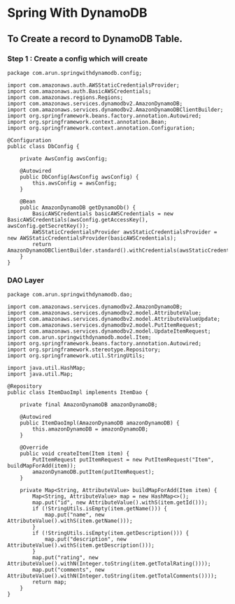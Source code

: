 # Spring With DynamoDB

## To Create a record to DynamoDB Table.


### Step 1 : Create a config which will create 


    package com.arun.springwithdynamodb.config;
    
    import com.amazonaws.auth.AWSStaticCredentialsProvider;
    import com.amazonaws.auth.BasicAWSCredentials;
    import com.amazonaws.regions.Regions;
    import com.amazonaws.services.dynamodbv2.AmazonDynamoDB;
    import com.amazonaws.services.dynamodbv2.AmazonDynamoDBClientBuilder;
    import org.springframework.beans.factory.annotation.Autowired;
    import org.springframework.context.annotation.Bean;
    import org.springframework.context.annotation.Configuration;
    
    @Configuration
    public class DbConfig {
    
        private AwsConfig awsConfig;
    
        @Autowired
        public DbConfig(AwsConfig awsConfig) {
            this.awsConfig = awsConfig;
        }
    
        @Bean
        public AmazonDynamoDB getDynamoDb() {
            BasicAWSCredentials basicAWSCredentials = new BasicAWSCredentials(awsConfig.getAccessKey(), awsConfig.getSecretKey());
            AWSStaticCredentialsProvider awsStaticCredentialsProvider = new AWSStaticCredentialsProvider(basicAWSCredentials);
            return AmazonDynamoDBClientBuilder.standard().withCredentials(awsStaticCredentialsProvider).withRegion(Regions.US_EAST_2).build();
        }
    }
 

### DAO Layer

    package com.arun.springwithdynamodb.dao;
    
    import com.amazonaws.services.dynamodbv2.AmazonDynamoDB;
    import com.amazonaws.services.dynamodbv2.model.AttributeValue;
    import com.amazonaws.services.dynamodbv2.model.AttributeValueUpdate;
    import com.amazonaws.services.dynamodbv2.model.PutItemRequest;
    import com.amazonaws.services.dynamodbv2.model.UpdateItemRequest;
    import com.arun.springwithdynamodb.model.Item;
    import org.springframework.beans.factory.annotation.Autowired;
    import org.springframework.stereotype.Repository;
    import org.springframework.util.StringUtils;
    
    import java.util.HashMap;
    import java.util.Map;
    
    @Repository
    public class ItemDaoImpl implements ItemDao {
    
        private final AmazonDynamoDB amazonDynamoDB;
    
        @Autowired
        public ItemDaoImpl(AmazonDynamoDB amazonDynamoDB) {
            this.amazonDynamoDB = amazonDynamoDB;
        }
    
        @Override
        public void createItem(Item item) {
            PutItemRequest putItemRequest = new PutItemRequest("Item", buildMapForAdd(item));
            amazonDynamoDB.putItem(putItemRequest);
        }
    
        private Map<String, AttributeValue> buildMapForAdd(Item item) {
            Map<String, AttributeValue> map = new HashMap<>();
            map.put("id", new AttributeValue().withS(item.getId()));
            if (!StringUtils.isEmpty(item.getName())) {
                map.put("name", new AttributeValue().withS(item.getName()));
            }
            if (!StringUtils.isEmpty(item.getDescription())) {
                map.put("description", new AttributeValue().withS(item.getDescription()));
            }
            map.put("rating", new AttributeValue().withN(Integer.toString(item.getTotalRating())));
            map.put("comments", new AttributeValue().withN(Integer.toString(item.getTotalComments())));
            return map;
        }
    }


